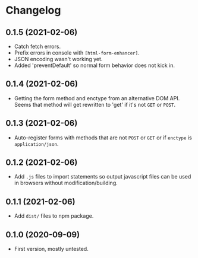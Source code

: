 Changelog
=========

0.1.5 (2021-02-06)
------------------

* Catch fetch errors.
* Prefix errors in console with `[html-form-enhancer]`.
* JSON encoding wasn't working yet.
* Added 'preventDefault' so normal form behavior does not kick in.


0.1.4 (2021-02-06)
------------------

* Getting the form method and enctype from an alternative DOM API. Seems that
  method will get rewritten to 'get' if it's not `GET` or `POST`.


0.1.3 (2021-02-06)
------------------

* Auto-register forms with methods that are not `POST` or `GET` or if
  `enctype` is `application/json`.


0.1.2 (2021-02-06)
------------------

* Add `.js` files to import statements so output javascript files can be used
  in browsers without modification/building.


0.1.1 (2021-02-06)
------------------

* Add `dist/` files to npm package.


0.1.0 (2020-09-09)
------------------

* First version, mostly untested.
